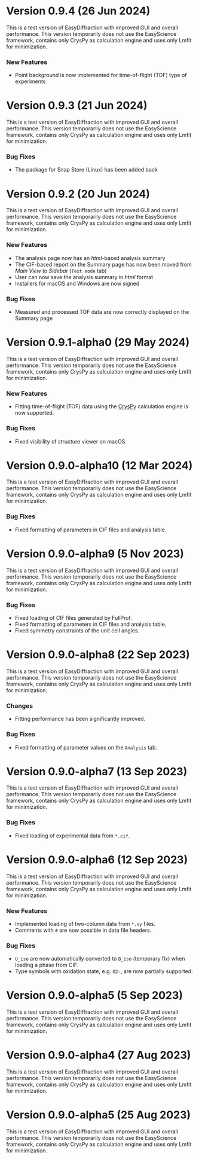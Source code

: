 # Version 0.9.4 (26 Jun 2024)

This is a test version of EasyDiffraction with improved GUI and overall performance. This version temporarily does not use the EasyScience framework, contains only CrysPy as calculation engine and uses only Lmfit for minimization.  

### New Features

- Point background is now implemented for time-of-flight (TOF) type of experiments

# Version 0.9.3 (21 Jun 2024)

This is a test version of EasyDiffraction with improved GUI and overall performance. This version temporarily does not use the EasyScience framework, contains only CrysPy as calculation engine and uses only Lmfit for minimization.  

### Bug Fixes

- The package for Snap Store (Linux) has been added back

# Version 0.9.2 (20 Jun 2024)

This is a test version of EasyDiffraction with improved GUI and overall performance. This version temporarily does not use the EasyScience framework, contains only CrysPy as calculation engine and uses only Lmfit for minimization.  

### New Features

- The analysis page now has an _html_-based analysis summary
- The CIF-based report on the Summary page has now been moved from _Main View_ to _Sidebar_ (`Text mode` tab)
- User can now save the analysis summary in _html_ format
- Installers for macOS and Windows are now signed

### Bug Fixes

- Measured and processed TOF data are now correctly displayed on the Summary page

# Version 0.9.1-alpha0 (29 May 2024)

This is a test version of EasyDiffraction with improved GUI and overall performance. This version temporarily does not use the EasyScience framework, contains only CrysPy as calculation engine and uses only Lmfit for minimization.  

### New Features

- Fitting time-of-flight (TOF) data using the [CrysPy](https://github.com/ikibalin/cryspy) calculation engine is now supported.

### Bug Fixes

- Fixed visibility of structure viewer on macOS.

# Version 0.9.0-alpha10 (12 Mar 2024)

This is a test version of EasyDiffraction with improved GUI and overall performance. This version temporarily does not use the EasyScience framework, contains only CrysPy as calculation engine and uses only Lmfit for minimization.  

### Bug Fixes

- Fixed formatting of parameters in CIF files and analysis table.

# Version 0.9.0-alpha9 (5 Nov 2023)

This is a test version of EasyDiffraction with improved GUI and overall performance. This version temporarily does not use the EasyScience framework, contains only CrysPy as calculation engine and uses only Lmfit for minimization.  

### Bug Fixes

- Fixed loading of CIF files generated by FullProf.
- Fixed formatting of parameters in CIF files and analysis table.
- Fixed symmetry constraints of the unit cell angles.

# Version 0.9.0-alpha8 (22 Sep 2023)

This is a test version of EasyDiffraction with improved GUI and overall performance. This version temporarily does not use the EasyScience framework, contains only CrysPy as calculation engine and uses only Lmfit for minimization.  

### Changes

- Fitting performance has been significantly improved.

### Bug Fixes

- Fixed formatting of parameter values on the `Analysis` tab.

# Version 0.9.0-alpha7 (13 Sep 2023)

This is a test version of EasyDiffraction with improved GUI and overall performance. This version temporarily does not use the EasyScience framework, contains only CrysPy as calculation engine and uses only Lmfit for minimization.  

### Bug Fixes

- Fixed loading of experimental data from `*.cif`.

# Version 0.9.0-alpha6 (12 Sep 2023)

This is a test version of EasyDiffraction with improved GUI and overall performance. This version temporarily does not use the EasyScience framework, contains only CrysPy as calculation engine and uses only Lmfit for minimization.  

### New Features

- Implemented loading of two-column data from `*.xy` files.
- Comments with `#` are now possible in data file headers.

### Bug Fixes

- `U_iso` are now automatically converted to `B_iso` (temporary fix) when loading a phase from CIF.
- Type symbols with oxidation state, e.g. `O2-`, are now partially supported.

# Version 0.9.0-alpha5 (5 Sep 2023)

This is a test version of EasyDiffraction with improved GUI and overall performance. This version temporarily does not use the EasyScience framework, contains only CrysPy as calculation engine and uses only Lmfit for minimization.  

# Version 0.9.0-alpha4 (27 Aug 2023)

This is a test version of EasyDiffraction with improved GUI and overall performance. This version temporarily does not use the EasyScience framework, contains only CrysPy as calculation engine and uses only Lmfit for minimization.  

# Version 0.9.0-alpha5 (25 Aug 2023)

This is a test version of EasyDiffraction with improved GUI and overall performance. This version temporarily does not use the EasyScience framework, contains only CrysPy as calculation engine and uses only Lmfit for minimization.  
